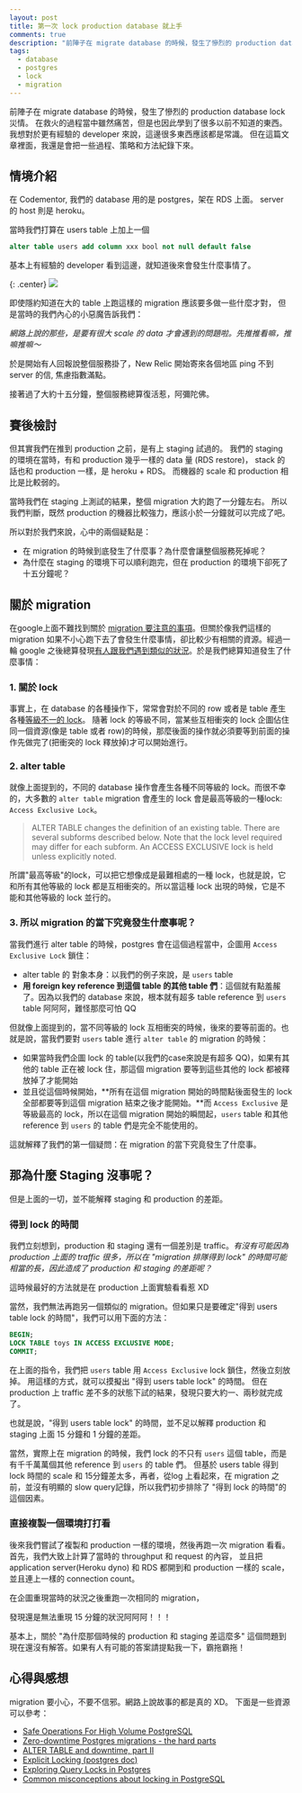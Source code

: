 ```yaml
---
layout: post
title: 第一次 lock production database 就上手
comments: true
description: "前陣子在 migrate database 的時候，發生了慘烈的 production database lock 災情。 在救火的過程當中雖然痛苦，但是也因此學到了很多以前不知道的東西。 在這篇文章裡面，我還是會把一些過程、策略和方法紀錄下來。"
tags:
  - database
  - postgres
  - lock
  - migration
---
```


前陣子在 migrate database 的時候，發生了慘烈的 production database lock 災情。
在救火的過程當中雖然痛苦，但是也因此學到了很多以前不知道的東西。
我想對於更有經驗的 developer 來說，這邊很多東西應該都是常識。
但在這篇文章裡面，我還是會把一些過程、策略和方法紀錄下來。

## 情境介紹

在 Codementor, 我們的 database 用的是 postgres，架在 RDS 上面。
server 的 host 則是 heroku。

當時我們打算在 users table 上加上一個

```sql
alter table users add column xxx bool not null default false
```

基本上有經驗的 developer 看到這邊，就知道後來會發生什麼事情了。

{: .center}
![](https://media.giphy.com/media/pAnrp75JZ8JDG/giphy.gif)

即使隱約知道在大的 table 上跑這樣的 migration 應該要多做一些什麼才對，
但是當時的我們內心的小惡魔告訴我們：

*網路上說的那些，是要有很大 scale 的 data 才會遇到的問題啦。先推推看嘛，推嘛推嘛～*

於是開始有人回報說整個服務掛了，New Relic 開始寄來各個地區 ping 不到 server 的信, 焦慮指數滿點。

接著過了大約十五分鐘，整個服務總算復活惹，阿彌陀佛。

## 賽後檢討

但其實我們在推到 production 之前，是有上 staging 試過的。
我們的 staging 的環境在當時，有和 production 幾乎一樣的 data 量 (RDS restore)，
stack 的話也和 production 一樣，是 heroku + RDS。
而機器的 scale 和 production 相比是比較弱的。

當時我們在 staging 上測試的結果，整個 migration 大約跑了一分鐘左右。
所以我們判斷，既然 production 的機器比較強力，應該小於一分鐘就可以完成了吧。

所以對於我們來說，心中的兩個疑點是：

- 在 migration 的時候到底發生了什麼事？為什麼會讓整個服務死掉呢？
- 為什麼在 staging 的環境下可以順利跑完，但在 production 的環境下卻死了十五分鐘呢？


## 關於 migration

在google上面不難找到關於 [migration 要注意的事項](https://www.braintreepayments.com/blog/safe-operations-for-high-volume-postgresql/)。但關於像我們這樣的 migration 如果不小心跑下去了會發生什麼事情，卻比較少有相關的資源。經過一輪 google 之後總算發現[有人跟我們遇到類似的狀況](https://gocardless.com/blog/zero-downtime-postgres-migrations-the-hard-parts)。於是我們總算知道發生了什麼事情：

### 1. 關於 lock
事實上，在 database 的各種操作下，常常會對於不同的 row 或者是 table 產生各種[等級不一的 lock](https://www.postgresql.org/docs/9.4/static/explicit-locking.html)。
隨著 lock 的等級不同，當某些互相衝突的 lock 企圖佔住同一個資源(像是 table 或者 row)的時候，那麼後面的操作就必須要等到前面的操作先做完了(把衝突的 lock 釋放掉)才可以開始進行。

### 2. alter table

就像上面提到的，不同的 database 操作會產生各種不同等級的 lock。而很不幸的，大多數的 `alter table` migration 會產生的 lock 會是最高等級的一種lock: `Access Exclusive Lock`。

> ALTER TABLE changes the definition of an existing table. There are several subforms described below. Note that the lock level required may differ for each subform. An ACCESS EXCLUSIVE lock is held unless explicitly noted.

所謂"最高等級"的lock，可以把它想像成是最難相處的一種 lock，也就是說，它和所有其他等級的 lock 都是互相衝突的。所以當這種 lock 出現的時候，它是不能和其他等級的 lock 並行的。

### 3. 所以 migration 的當下究竟發生什麼事呢？

當我們進行 alter table 的時候，postgres 會在這個過程當中，企圖用 `Access Exclusive Lock` 鎖住：

- alter table 的 對象本身：以我們的例子來說，是 `users` table
- **用 foreign key reference 到這個 table 的其他 table 們**：這個就有點羞赧了。因為以我們的 database 來說，根本就有超多 table reference 到 `users` table 阿阿阿，難怪那麼可怕 QQ

但就像上面提到的，當不同等級的 lock 互相衝突的時候，後來的要等前面的。也就是說，當我們要對 `users` table 進行 `alter table` 的 migration 的時候：

- 如果當時我們企圖 lock 的 table(以我們的case來說是有超多 QQ)，如果有其他的 table 正在被 lock 住，那這個 migration 要等到這些其他的 lock 都被釋放掉了才能開始
- 並且從這個時候開始，**所有在這個 migration 開始的時間點後面發生的 lock 全部都要等到這個 migration 結束之後才能開始。**而 `Access Exclusive` 是等級最高的 lock，所以在這個 migration 開始的瞬間起，`users` table 和其他 reference 到 `users` 的 table 們是完全不能使用的。


這就解釋了我們的第一個疑問：在 migration 的當下究竟發生了什麼事。


## 那為什麼 Staging 沒事呢？

但是上面的一切，並不能解釋 staging 和 production 的差距。

### 得到 lock 的時間

我們立刻想到，production 和 staging 還有一個差別是 traffic。*有沒有可能因為 production 上面的 traffic 很多，所以在 "migration 排隊得到 lock" 的時間可能相當的長，因此造成了 production 和 staging 的差距呢？*

這時候最好的方法就是在 production 上面實驗看看惹 XD

當然，我們無法再跑另一個類似的 migration。但如果只是要確定"得到 users table lock 的時間"，我們可以用下面的方法：

```sql
BEGIN;
LOCK TABLE toys IN ACCESS EXCLUSIVE MODE;
COMMIT;
```

在上面的指令，我們把 `users` table 用 `Access Exclusive` lock 鎖住，然後立刻放掉。
用這樣的方式，就可以摸擬出 "得到 users table lock" 的時間。
但在 production 上 traffic 差不多的狀態下試的結果，發現只要大約一、兩秒就完成了。

也就是說，"得到 users table lock" 的時間，並不足以解釋 production 和 staging 上面 15 分鐘和 1 分鐘的差距。

當然，實際上在 migration 的時候，我們 lock 的不只有 `users` 這個 table，而是有千千萬萬個其他 reference 到 `users` 的 table 們。
但基於 users table 得到 lock 時間的 scale 和 15分鐘差太多，再者，從log 上看起來，在 migration 之前，並沒有明顯的 slow query記錄，所以我們初步排除了 "得到 lock 的時間"的這個因素。

### 直接複製一個環境打打看

後來我們嘗試了複製和 production 一樣的環境，然後再跑一次 migration 看看。
首先，我們大致上計算了當時的 throughput 和 request 的內容，
並且把 application server(Heroku dyno) 和 RDS 都開到和 production 一樣的 scale，並且連上一樣的 connection count。

在企圖重現當時的狀況之後重跑一次相同的 migration，

發現還是無法重現 15 分鐘的狀況阿阿阿！！！


基本上，關於 "為什麼那個時候的 production 和 staging 差這麼多" 這個問題到現在還沒有解答。如果有人有可能的答案請提點我一下，霸拖霸拖！


## 心得與感想

migration 要小心，不要不信邪。網路上說故事的都是真的 XD。
下面是一些資源可以參考：

- [Safe Operations For High Volume PostgreSQL](https://www.braintreepayments.com/blog/safe-operations-for-high-volume-postgresql/)
- [Zero-downtime Postgres migrations - the hard parts](https://gocardless.com/blog/zero-downtime-postgres-migrations-the-hard-parts)
- [ALTER TABLE and downtime, part II](http://www.databasesoup.com/2013/11/alter-table-and-downtime-part-ii.html)
- [Explicit Locking (postgres doc)](https://www.postgresql.org/docs/9.4/static/explicit-locking.html)
- [Exploring Query Locks in Postgres](http://big-elephants.com/2013-09/exploring-query-locks-in-postgres/)
- [Common misconceptions about locking in PostgreSQL](https://www.compose.com/articles/common-misconceptions-about-locking-in-postgresql/)

